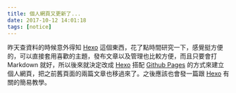 ```yaml
---
title: 個人網頁又更新了...
date: 2017-10-12 14:01:18
tags: [notice]
---
```


昨天查資料的時候意外得知 [Hexo](https://hexo.io/) 這個東西，花了點時間研究一下，感覺挺方便的，可以直接套用喜歡的主題，發布文章以及管理也比較方便，而且只要會打 Markdown 就好，所以後來就決定改成 [Hexo](https://hexo.io/) 搭配 [Github Pages](https://pages.github.com/) 的方式來建立個人網頁，把之前舊頁面的兩篇文章也移過來了。之後應該也會發一篇跟 [Hexo](https://hexo.io/) 有關的簡易教學。
